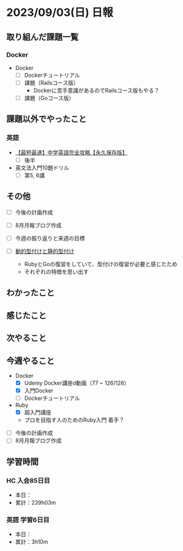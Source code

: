# 2023/09/03(日) 日報

## 取り組んだ課題一覧

### Docker

- Docker
  - [ ] Dockerチュートリアル
  - [ ] 課題（Railsコース版）
    - Dockerに苦手意識があるのでRailsコース版もやる？
  - [ ] 課題（Goコース版）

## 課題以外でやったこと

### 英語

- [【最短最速】中学英語完全攻略【永久保存版】](https://youtu.be/-d-CgIl1ce4?si=zrok9COv967OIJQ7)
  - [ ] 後半
- 英文法入門10題ドリル
  - [ ] 第5, 6講

## その他

- [ ] 今後の計画作成
- [ ] 8月月報ブログ作成
- [ ] 今週の振り返りと来週の目標

- [ ] [動的型付けと静的型付け](https://qiita.com/toryuneko/items/c023031b61886cae2a99)
  - RubyとGoの復習をしていて、型付けの復習が必要と感じたため
  - それぞれの特徴を思い出す

## わかったこと

## 感じたこと

## 次やること

## 今週やること

- Docker
  - [x] Udemy Docker講座d動画（77 ~ 126/126）
  - [x] 入門Docker
  - [ ] Dockerチュートリアル
- Ruby
  - [x] 超入門講座
  - プロを目指す人のためのRuby入門 着手？
- [ ] 今後の計画作成
- [ ] 8月月報ブログ作成

## 学習時間

### HC 入会85日目

- 本日：
- 累計：239h03m

### 英語 学習6日目

- 本日：
- 累計：3h10m
